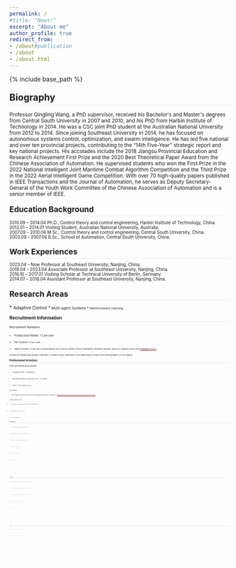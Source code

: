 ```yaml
---
permalink: /
#title: "News!"
excerpt: "About me"
author_profile: true
redirect_from: 
- /about#publication
- /about
- /about.html
---
```

<style>
.page__content p {
    margin: 0 0 0em;
}
p{
    /*margin: 0;*/
    /*padding: -30;*/
    /*line-height: 15px;*/
}
a{
	color:#7c1313;
}
ul{
    /*margin: 0;*/
    /*padding: -30;*/
    line-height: 15px;
    margin-block-start: 0em;
    margin-block-end: 0em;
}
ul li, ol li {
    margin-bottom: 0.em;
}
h1, h2, h3, h4, h5, h6 {
	padding-bottom: 0.2em;
	margin: 1em 0 0.5em;
	border-bottom: 2px solid #f2f3f3;
}
</style>
{% include base_path %} 

<h2 id="biography"> Biography</h2>  

<small> Professor Qingling Wang, a PhD supervisor, received his Bachelor's and Master's degrees from Central South University in 2007 and 2010, and his PhD from Harbin Institute of Technology in 2014. He was a CSC joint PhD student at the Australian National University from 2012 to 2014. Since joining Southeast University in 2014, he has focused on autonomous systems control, optimization, and swarm intelligence. He has led five national and over ten provincial projects, contributing to the “14th Five-Year” strategic report and key national projects. His accolades include the 2018 Jiangsu Provincial Education and Research Achievement First Prize and the 2020 Best Theoretical Paper Award from the Chinese Association of Automation. He supervised students who won the First Prize in the 2022 National Intelligent Joint Maritime Combat Algorithm Competition and the Third Prize in the 2022 Aerial Intelligent Game Competition. With over 70 high-quality papers published in IEEE Transactions and the Journal of Automation, he serves as Deputy Secretary-General of the Youth Work Committee of the Chinese Association of Automation and is a senior member of IEEE.
	
<h2 id="education"> Education Background</h2>  
<small>2010.09 – 2014.04	Ph.D., Control theory and control engineering, Harbin Institute of Technology, China.</small> <br>
<small>2012.01 – 2014.01   	Visiting Student, Australian National University, Australia.</small> <br>
<small>2007.09 – 2010.06   	M.Sc., Control theory and control engineering, Central South University, China.</small> <br>
<small>2003.09 – 2007.06   	B.Sc., School of Automation, Central South University, China.</small> 

<h2 id="experience">Work Experiences</h2> 
<small>2023.04 – Now         	Professor at Southeast University, Nanjing, China.</small> <br>
<small>2018.04 – 2023.04   	Associate Professor at Southeast University, Nanjing, China.</small> <br>
<small>2016.10 – 2017.01   	Visiting Scholar at Technical University of Berlin, Germany.</small> <br>
<small>2014.07 – 2018.04   	Assistant Professor at Southeast University, Nanjing, China.</small> 

<h2 id="research">Research Areas</h2>  
* <small> Adaptive Control
* <small> Multi-agent Systems
* <small> Reinforcement Learning

<h2 id="student">Recruitment Information</h2>  
	
Recruitment Numbers:

* <small>Postdoctoral Fellows: 1-2 per year
* <small>PhD Students: 1-2 per year
* <small>Master’s Students: 4-6 per year (including Nanjing, Wuxi, Suzhou)
Address: School of Automation, Southeast University, Sipailou 2#, Nanjing, 210096
Email: qlwang@seu.edu.cn

We welcome students specializing in Automation, Computer Science, Mathematics, and related fields to contact us for pursuing Master's or PhD degrees.
		
<h2 id="service">Professional Activities</h2>  

Editor and Editorial Board Member	

* <small>Complexity (2019--, SCI Indexed) 
* <small>Mathematical Problems in Engineering（2020--，SCI indexed）
* <small>Frontiers in Control Engineering（2020--)

Guest Editorship 

* <small>Artificial Intelligence and Autonomous Systems (Frontiers in Control Engineering)
Manuscript Due: 30 September 2022 https://www.frontiersin.org/research-topics/36804/artificial-intelligence-and-autonomous-systems

Academic/Conference Activities

* <small>Publicity Chair The Youth Academic Annual Conference of CAA (YAC2018-YAC2024)
* <small>PC Member, IEEE CYBER2018、YAC2016、 ANT2016
* <small>Reviewer, American Mathematical Reviews

<h2 id="awards">Academic Awards</h2>   

* <small>The Creative Founder Award-Innovation Award, China Association of Inventions, Second Prize, 2024
* <small>National Intelligent Joint Maritime Warfare Algorithm Competition, Chinese Institute of Command and Control, First Prize, 2022
* <small>Best Theoretical Paper Award, The 35th Youth Academic Annual Conference of Chinese Association of Automation (YAC2020), 2020
* <small>Teaching and Research Achievement Award (Research), Jiangsu Province in China, First Prize, 2018
* <small>National Intelligent Technology Papers Competition, Chinese Association of Automation, Second Prize, 2018
* <small>Outstanding Achievement Award, Natural Science Foundation of Jiangsu, 2018
* <small>Outstanding Service, Journal of the Franklin Institute, 2018
* <small>[8]	Outstanding Reviewers, Journal of the Franklin Institute (2018), ISA Transactions (2017) and Neurocomputing (2017)

<h2 id="project">Research Project</h2> 

* <small>2024-2027, Research on distributed optimal consensus of nonlinear multi-agent systems. Supported by National Natural Science Foundation of China (500K RMB, Grant No. 62373102, Principal Investigator)
* <small>2022-2025, Research on the Consensus Problem for Uncertain Multiagent Systems with Unknown Control Directions. Supported by Natural Science Foundation of Jiangsu Province, China (100K RMB, Grant No. BK20221455, Principal Investigator)
* <small>2022-2024, Key Technologies and Applications of Autonomous Decision and Intelligent Learning for Unmanned Swarm Systems. Supported by Anhui Provincial Key Research and Development Project, China (780K RMB, Grant No. 2022i01020013, Principal Investigator)
* <small>2021-2023, Reinforcement Learning based Multi-Agent Cooperative Control with Disturbance Rejection and Its Applications. Supported by National Natural Science Foundation of China and the Royal Society of UK (100K RMB, Grant No. 62111530149, Principal Investigator)
* <small>2020-2023, Research on High-order Nonlinear Multi-Agent Systems with Unknown Control Coefficients. Supported by National Natural Science Foundation of China (570K RMB, Grant No. 61973074, Principal Investigator)
* <small>2016-2018, Robust Consensus for Multiagent Systems with Saturation Constraints. Supported by National Natural Science Foundation of China (240K RMB, Grant No. 61503079, Principal Investigator)
* <small>2015-2018, Fixed-time Consensus for Multiagent Systems with Saturation Constraints. Supported by Natural Science Foundation of Jiangsu Province, China (200K RMB, Grant No. BK20150625, Principal Investigator)

<h2 id="publication">Selected Publications</h2> 

* <small>Qingling Wang, Wenqiang Wu, A distributed finite-time optimization algorithm for directed networks of continuous-time agents, International Journal of Robust and Nonlinear Control, 2024, 34(6): 4032-4050.
* <small>Qingling Wang, H.E. Psillakis, Changyin Sun, Frank L. Lewis, Adaptive NN distributed control for time-varying networks of nonlinear agents with antagonistic interactions, IEEE Transactions on Neural Networks and Learning Systems, 2021, 32(6): 2573-2583.
* <small>Qingling Wang, Changyin Sun, Distributed asymptotic consensus in directed networks of nonaffine systems with nonvanishing disturbance, IEEE/CAA Journal of Automatica Sinica, 2021, 8(6): 1133-1140.
* <small>Qingling Wang, H.E. Psillakis, Changyin Sun, Cooperative control of multiple high-order agents with non-identical unknown control directions under fixed and time-varying topologies, IEEE Transactions on Systems, Man, and Cybernetics: Systems, 2021, 51(4): 2582-2591.
* <small>Qingling Wang, Yuanda Wang, Changyin Sun, Cooperative control with designated convergence rate for high-order integrators under heterogeneous couplings, Journal of the Franklin Institute, 2021, 358(9): 4626-4642.
* <small>Qingling Wang, Changyin Sun, A continuous distributed control algorithm for time-varying networks of nonlinear agents with input saturation, International Journal of Robust and Nonlinear Control, 2021, 31(10): 4616-4628.
* <small>Qingling Wang, Convergence of time-varying networks and its applications, Frontiers of Information Technology & Electronic Engineering, 2021, 22(1): 88-96.
* <small>Qingling Wang, H.E. Psillakis, Changyin Sun, Adaptive cooperative control with guaranteed convergence in time-varying networks of nonlinear dynamical systems, IEEE Transactions on Cybernetics, 2020, 50(12): 5035-5046. 
* <small>Qingling Wang, Changyin Sun, Adaptive consensus of multi-agent systems with unknown high-frequency gain signs under directed graphs, IEEE Transactions on Systems, Man, and Cybernetics: Systems, 2020, 50(6): 2181-2186.
* <small>Qingling Wang, H.E. Psillakis, Changyin Sun, Cooperative control of multiple agents with unknown high-frequency gain signs under unbalanced and switching topologies, IEEE Transactions on Automatic Control, 2019, 64(6): 2495-2501.
* <small>Qingling Wang, Changyin Sun, Yangyang Chen, Adaptive neural network control for course-keeping of ships with input constraints, Transactions of the Institute of Measurement and Control, 2019, 41(4): 1010-1018.
* <small>Qingling Wang, Changyin Sun, Xin Xin, Robust consensus tracking of linear multiagent systems with input saturation and input-additive uncertainties, International Journal of Robust and Nonlinear Control, 2017, 27(14): 2393-2409. 
* <small>Qingling Wang, Xianghui Cao, Changyin Sun, Robust output synchronization of linear multi-agent systems with constant disturbances via integral control, International Journal of Robust and Nonlinear Control, 2017, 27(9): 1628-1639. 
* <small>Qingling Wang, Changyin Sun, Coordinated tracking of linear multiagent systems with input saturation and stochastic disturbances, ISA Transactions, 2017, 71(1): 3-9. 
* <small>Qingling Wang, Scaled consensus of multi-agent systems with output saturation, Journal of the Franklin Institute, 2017, 354(14): 6190-6199.
* <small>Qingling Wang, Yuanda Wang, Changyin Sun, Fixed-time consensus of multi-agent systems with directed and intermittent communications, Asian Journal of Control, 2017, 19(1): 95-105. 
* <small>Qingling Wang, Changyin Sun, Conditions for consensus in directed networks of agents with heterogeneous output saturation, IET Control Theory and Applications, 2016, 10(16): 2119-2127.
* <small>Qingling Wang, Changbin Yu, Huijun Gao, Semiglobal stabilization of saturated linear systems via multiple parametric Lyapunov equations, International Journal of Robust and Nonlinear Control, 2015, 25(1): 16-31. 
* <small>Qingling Wang, Changbin Yu, Huijun Gao, Synchronization of identical linear dynamic systems subject to input saturation, Systems and Control Letters, 2014, 64(1): 107-113. 
* <small>Qingling Wang, Changbin Yu, Huijun Gao, Semiglobal synchronization of multiple generic linear agents with input saturation, International Journal of Robust and Nonlinear Control, 2014, 24(18): 3239-3254. 
* <small>Qingling Wang, Cheng Peng, Huijun Gao, M. Basin, Global consensus of single-integrator agents subject to saturation constraints, IET Control Theory and Applications, 2014, 8(9): 765-771. 
* <small>Qingling Wang, Huijun Gao, Global consensus of multiple integrator agents via saturated controls, Journal of the Franklin Institute, 2013, 350(8): 2261-2276.
* <small>Wenqiang Wu, Qingling Wang, Distributed optimal consensus via PI regulation for high-order nonlinear agents over directed networks, International Journal of Robust and Nonlinear Control, 2024, DOI: 10.1002/rnc.7564.
* <small>Chenchen Fan, Hongyu Xu, Qingling Wang*, Multi-agent deep reinforcement learning for trajectory planning in UAVs-assisted mobile edge computing with heterogeneous requirements, Computer Networks, 2024, 248: 110469: 1-15.
* <small>Xuerao Wang, Qingling Wang, Yanxu Su, Yuncheng Ouyang, and Changyin Sun, Adaptive sensor-fault tolerant control of unmanned underwater vehicles with input saturation, IEEE/CAA Journal of Automatica Sinica, 2024, 11(4): 907-918.
* <small>Xuerao Wang, Yuncheng Ouyang, Xiao Wang, Qingling Wang*, A novel, finite-time, active fault-tolerant control framework for autonomous surface vehicle with guaranteed performance. Journal of Marine Science and Engineering, 2024, 12(2): 347.
* <small>Wenbo Zhu, Qingling Wang*, Distributed finite-time optimization of multi-agent systems with time-varying cost functions under digraphs, IEEE Transactions on Network Science and Engineering, 2024, 11(1): 556 - 565.
* <small>Wenbo Zhu, Qingling Wang*, Distributed optimization of high-order nonlinear multi-agent systems with disturbance under switching topologies, Optimal Control Applications and Methods, 2024, 45(3): 974-992
* <small>Yibai Wang, Shulong Zhao, Qingling Wang*, Cooperative control of velocity and heading for unmanned surface vessel based on twin delayed deep deterministic policy gradient with an integral compensator, Ocean Engineering, 2023, 288: 115943.
* <small>Wenbo Zhu, Changyin Sun, Qingling Wang*, Distributed finite-time optimization algorithms for multi-agent systems under directed graphs, International Journal of Robust and Nonlinear Control, 2023, 33: 6286–6307.
* <small>Wenbo Zhu, Qingling Wang*, Distributed finite-time optimization of multi-agent systems with unknown high-frequency gain signs under switching digraphs, International Journal of Systems Science, 2023, 54(5): 1033-1046.
* <small>Huan Hu, Qingling Wang*, Proximal policy optimization with an integral compensator for quadrotor control, Frontiers of Information Technology & Electronic Engineering, 2020, 21(5): 777-795.
* <small>Yanxu Su, Qingling Wang, Changyin Sun, Distributed primal-dual method for convex optimization with coupled constraints, IEEE Transactions on Signal Processing, 2022, 70：523 – 535.
* <small>Jiaqi Li, Qingling Wang, Yanxu Su, Changyin Sun, Robust distributed model predictive consensus of discrete-time multi-agent systems: a self-triggered approach, Frontiers of Information Technology & Electronic Engineering, 2021, 22 (8): 1068-1079.
* <small>Athanasios Gkesoulis, H. E. Psillakis, Qingling Wang, PdI regulation for consensus: application to unknown pure-feedback agents with state and communication delays, IEEE Transactions on Control of Network Systems, 2021, 8 (4): 1964 -1974.
* <small>Xuerao Wang, Qingling Wang, Changyin Sun, Prescribed performance fault-tolerant control for uncertain nonlinear MIMO system using actor-critic learning structure, IEEE Transactions on Neural Networks and Learning Systems, 2022, 33 (9): 4479 - 4490.
* <small>Xuerao Wang, Qingling Wang, Changyin Sun, Adaptive tracking control for high-order MIMO nonlinear systems with prescribed performance, Frontiers of Information Technology & Electronic Engineering, 2021, 22 (7): 986-1001.
* <small>H.E. Psillakis, Qingling Wang, Distributed adaptive consensus of nonlinear heterogeneous agents with delayed and sampled neighbor measurements, IEEE Transactions on Cybernetics, 2022, 52 (4): 2340 -2350.
* <small>Yanxu Su, Qingling Wang, Changyin Sun, Self-triggered consensus control for linear multi-agent systems with input saturation, IEEE/CAA Journal of Automatica Sinica, 2020, 7(1): 150-157.
* <small>Deyuan Liu, Hao Liu, Zhaoying Li, Xiaolei Hou, Qingling Wang, Robust attitude control for tail-sitter unmanned aerial vehicles in flight mode transitions, International Journal of Nonlinear and Control, 2019, 29(4): 1132-1149.
* <small>Yanxu Su, Qingling Wang, Changyin Sun, Self-triggered robust model predictive control for nonlinear systems with bounded disturbances, IET Control Theory and Applications, 2019, 13(9): 1336-1343.
* <small>Ming Liu, Qingling Wang, Hongyi Li, State estimation and stabilization for nonlinear networked control systems with limited capacity channel, Journal of the Franklin Institute, 2011, 348(8): 1869-1885.
* <small>Ming Liu, Qingling Wang, Sheng Qu, State estimation for discrete-time singular jump systems with non-accessible mode information, Circuits, Systems & Signal Processing, 2012, 31(2): 761-777.
* <small>Qingling Wang, Yuanda Wang, Exponential consensus in directed networks of multi-agents with saturated protocols, Journal of Interconnection Networks, 2016, 16(2): 1650003.
* <small>Qingling Wang, Huijun Gao, F. Alsaadi, T. Hayat, An overview of consensus problems in constrained multi-agent coordination, Systems Science and Control Engineering, 2014, 2(1): 275-284.

























